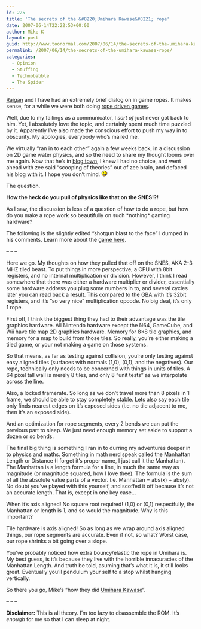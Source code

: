 ```yaml
---
id: 225
title: 'The secrets of the &#8220;Umihara Kawase&#8221; rope'
date: 2007-06-14T22:22:53+00:00
author: Mike K
layout: post
guid: http://www.toonormal.com/2007/06/14/the-secrets-of-the-umihara-kawase-rope/
permalink: /2007/06/14/the-secrets-of-the-umihara-kawase-rope/
categories:
  - Opinion
  - Stuffing
  - Technobabble
  - The Spider
---
```

[Raigan](http://www.metanetsoftware.com) and I have had an extremely brief dialog on in game ropes. It makes sense, for a while we were both doing [rope driven games](/category/the-spider/). 

Well, due to my failings as a communicator, I _sort of_ just never got back to him. Yet, I absolutely love the topic, and certainly spent much time puzzled by it. Apparently I&#8217;ve also made the conscious effort to push my way in to obscurity. My apologies, everybody who&#8217;s mailed me.

We virtually &#8220;ran in to each other&#8221; again a few weeks back, in a discussion on 2D game water physics, and so the need to share my thought looms over me again. Now that he&#8217;s in [blog town](http://www.metanetsoftware.com/blog/), I knew I had no choice, and went ahead with zee said &#8220;scooping of theories&#8221; out of zee brain, and defaced his blog with it. I hope you don&#8217;t mind.  <img src='/wp-includes/images/smilies/icon_smile.gif' alt=':)' class='wp-smiley' />

The question.

**How the heck do you pull of physics like that on the SNES!?!**

As I saw, the discussion is less of a question of how to do a rope, but how do you make a rope work so beautifully on such \*nothing\* gaming hardware?

The following is the slightly edited &#8220;shotgun blast to the face&#8221; I dumped in his comments. Learn more about the [game here](http://en.wikipedia.org/wiki/Umihara_Kawase).

&#8211; &#8211; &#8211;

Here we go. My thoughts on how they pulled that off on the SNES, AKA 2-3 MHZ tiled beast. To put things in more perspective, a CPU with 8bit registers, and no internal multiplication or division. However, I think I read somewhere that there was either a hardware multiplier or divider, essentially some hardware address you plug some numbers in to, and several cycles later you can read back a result. This compared to the GBA with it&#8217;s 32bit registers, and it&#8217;s &#8220;so very nice&#8221; multiplication opcode. No big deal, it&#8217;s only 1 rope.

First off, I think the biggest thing they had to their advantage was the tile graphics hardware. All Nintendo hardware except the N64, GameCube, and Wii have tile map 2D graphics hardware. Memory for 8&#215;8 tile graphics, and memory for a map to build from those tiles. So really, you&#8217;re either making a tiled game, or your not making a game on those systems.

So that means, as far as testing against collision, you&#8217;re only testing against easy aligned tiles (surfaces with normals (1,0), (0,1), and the negatives). Our rope, technically only needs to be concerned with things in units of tiles. A 64 pixel tall wall is merely 8 tiles, and only 8 &#8220;unit tests&#8221; as we interpolate across the line.

Also, a locked framerate. So long as we don&#8217;t travel more than 8 pixels in 1 frame, we should be able to stay completely stable. Lets also say each tile only finds nearest edges on it&#8217;s exposed sides (i.e. no tile adjacent to me, then it&#8217;s an exposed side).

And an optimization for rope segments, every 2 bends we can put the previous part to sleep. We just need enough memory set aside to support a dozen or so bends.

The final big thing is something I ran in to durring my adventures deeper in to physics and maths. Something in math nerd speak called the Manhattan Length or Distance (I forget it&#8217;s proper name, I just call it the Manhattan). The Manhattan is a length formula for a line, in much the same way as magnitude (or magnitude squared, how I love thee). The formula is the sum of all the absolute value parts of a vector. I.e. Manhattan = abs(x) + abs(y). No doubt you&#8217;ve played with this yourself, and scoffed it off because it&#8217;s not an accurate length. That is, except in one key case&#8230; 

When it&#8217;s axis aligned! No square root required! (1,0) or (0,1) respectfully, the Manhattan or length is 1, and so would the magnitude. Why is this important?

Tile hardware is axis aligned! So as long as we wrap around axis aligned things, our rope segments are accurate. Even if not, so what? Worst case, our rope shrinks a bit going over a slope.

You&#8217;ve probably noticed how extra bouncy/elastic the rope in Umihara is. My best guess, is it&#8217;s because they live with the horrible innacuracies of the Manhattan Length. And truth be told, asuming that&#8217;s what it is, it still looks great. Eventually you&#8217;ll pendulum your self to a stop whilst hanging vertically.

So there you go, Mike&#8217;s &#8220;how they did [Umihara Kawase](http://en.wikipedia.org/wiki/Umihara_Kawase)&#8220;.

&#8211; &#8211; &#8211;

**Disclaimer:** This is all theory. I&#8217;m too lazy to disassemble the ROM. It&#8217;s _enough_ for me so that I can sleep at night.